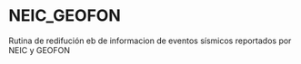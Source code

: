 # NEIC_GEOFON

Rutina de redifución eb de informacion de eventos sísmicos reportados por NEIC y GEOFON
